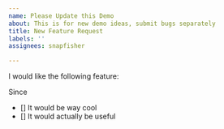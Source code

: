 ```yaml
---
name: Please Update this Demo
about: This is for new demo ideas, submit bugs separately
title: New Feature Request
labels: ''
assignees: snapfisher

---
```


I would like the following feature:


Since
- [] It would be way cool
- [] It would actually be useful

